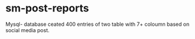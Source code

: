 # sm-post-reports
Mysql- database
 ceated 400 entries of two table with 7+ coloumn based on social media post. 
